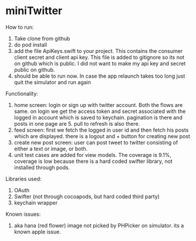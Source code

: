 # miniTwitter

How to run:
1) Take clone from github
2) do pod install
3) add the file ApiKeys.swift to your project. This contains the consumer client secret and client api key. This file is added to gitignore so its not on github which is public. I did not want to make my api key and secret public on github.
4) should be able to run now. In case the app relaunch takes too long just quit the simulator and run again

Functionality:
1) home screen: login or sign up with twitter account. Both the flows are same. on login we get the access token and secret associated with the logged in account which is saved to keychain. pagination is there and posts in one page are 5. pull to refresh is also there.
2) feed screen: first we fetch the logged in user id and then fetch his posts which are displayed. there is a logout and + button for creating new post
3) create new post screen: user can post tweet to twitter consisting of either a text or image, or both.
4) unit test cases are added for view models. The coverage is 9.1%, coverage is low because there is a hard coded swifter library, not installed through pods.

Libraries used:
1) OAuth
2) Swifter (not through cocoapods, but hard coded third party)
3) keychain wrapper

Known issues:
1) aka hana (red flower) image not picked by PHPicker on simulator. its a known apple issue.
